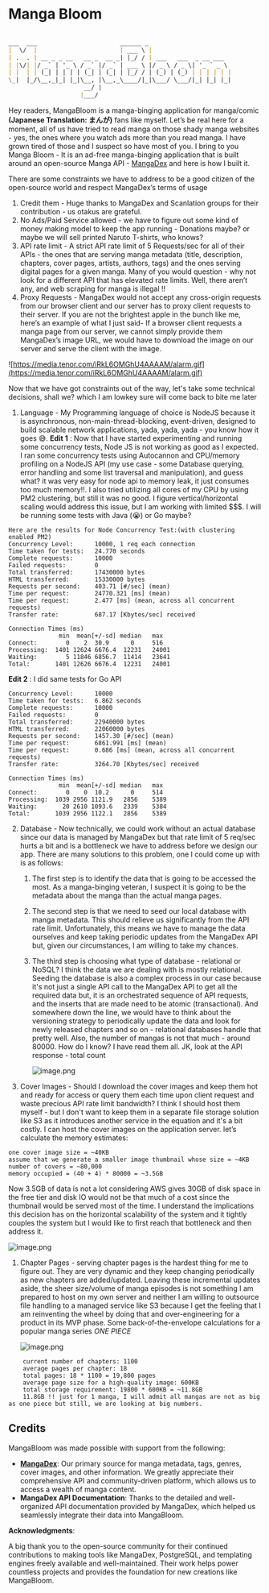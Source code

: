 # Manga Bloom

```markdown

___  ___                       ______ _                       
|  \/  |                       | ___ \ |                      
| .  . | __ _ _ __   __ _  __ _| |_/ / | ___   ___  _ __ ___  
| |\/| |/ _` | '_ \ / _` |/ _` | ___ \ |/ _ \ / _ \| '_ ` _ \ 
| |  | | (_| | | | | (_| | (_| | |_/ / | (_) | (_) | | | | | |  
\_|  |_/\__,_|_| |_|\__, |\__,_\____/|_|\___/ \___/|_| |_| |_|
                     __/ |                                    
                    |___/                                     
```

Hey readers, MangaBloom is a manga-binging application for manga/comic **(Japanese Translation: まんが)** fans like myself.  Let’s be real here for a moment,  all of us have tried to read manga on those shady manga websites - yes, the ones where you watch ads more than you read manga. I have grown tired of those and I suspect so have most of you. I bring to you Manga Bloom - It is an ad-free manga-binging application that is built around an open-source Manga API - [MangaDex](https://api.mangadex.org/docs/) and here is how I built it.

There are some constraints we have to address to be a good citizen of the open-source world and respect MangaDex’s terms of usage

1. Credit them - Huge thanks to MangaDex and Scanlation groups for their contribution - us otakus are grateful.
2. No Ads/Paid Service allowed - we have to figure out some kind of money making model to keep the app running - Donations maybe? or maybe we will sell printed Naruto T-shirts, who knows?
3. API rate limit - A strict API rate limit of 5 Requests/sec for all of their APIs - the ones that are serving manga metadata (title, description, chapters, cover pages, artists, authors, tags) and the ones serving digital pages for a given manga. Many of you would question - why not look for a different API that has elevated rate limits. Well, there aren’t any, and web scraping for manga is illegal !!
4. Proxy Requests - MangaDex would not accept any cross-origin requests from our browser client and our server has to proxy client requests to their server. If you are not the brightest apple in the bunch like me, here’s an example of what I just said- If a browser client requests a manga page from our server, we cannot simply provide them MangaDex’s image URL, we would have to download the image on our server and serve the client with the image. 

![https://media.tenor.com/iRkL6OMGhU4AAAAM/alarm.gif](https://media.tenor.com/iRkL6OMGhU4AAAAM/alarm.gif)

Now that we have got constraints out of the way, let's take some technical decisions, shall we? which I am lowkey sure will come back to bite me later

1. Language - My Programming language of choice is NodeJS because it is asynchronous, non-main-thread-blocking, event-driven, designed to build scalable network applications, yada, yada, yada - you know how it goes 😅.
**Edit 1** : Now that I have started experimenting and running some concurrency tests, Node JS is not working as good as I expected. I ran some concurrency tests using Autocannon and CPU/memory profiling on a NodeJS API (my use case - some Database querying, error handling and some list traversal and manipulation), and guess what? it was very easy for node api to memory leak, it just consumes too much memory!!. I also tried utilizing all cores of my CPU by using PM2 clustering, but still it was no good. I figure vertical/horizontal scaling would address this issue, but I am working with limited $$$. I will be running some tests with Java (😭) or Go maybe?

```plaintext
Here are the results for Node Concurrency Test:(with clustering enabled PM2)
Concurrency Level:      10000, 1 req each connection
Time taken for tests:   24.770 seconds
Complete requests:      10000
Failed requests:        0
Total transferred:      17430000 bytes
HTML transferred:       15330000 bytes
Requests per second:    403.71 [#/sec] (mean)
Time per request:       24770.321 [ms] (mean)
Time per request:       2.477 [ms] (mean, across all concurrent requests)
Transfer rate:          687.17 [Kbytes/sec] received

Connection Times (ms)
              min  mean[+/-sd] median   max
Connect:        0    2  30.9      0     516
Processing:  1401 12624 6676.4  12231   24001
Waiting:        5 11846 6856.7  11414   23641
Total:       1401 12626 6676.4  12231   24001
```

**Edit 2** : I did same tests for Go API

```plaintext
Concurrency Level:      10000
Time taken for tests:   6.862 seconds
Complete requests:      10000
Failed requests:        0
Total transferred:      22940000 bytes
HTML transferred:       22060000 bytes
Requests per second:    1457.30 [#/sec] (mean)
Time per request:       6861.991 [ms] (mean)
Time per request:       0.686 [ms] (mean, across all concurrent requests)
Transfer rate:          3264.70 [Kbytes/sec] received

Connection Times (ms)
              min  mean[+/-sd] median   max
Connect:        0    0  10.2      0     514
Processing:  1039 2956 1121.9   2856    5389
Waiting:       20 2610 1093.6   2339    5384
Total:       1039 2956 1122.1   2856    5389
```


2. Database - Now technically, we could work without an actual database since our data is managed by MangaDex but that rate limit of 5 req/sec hurts a bit and is a bottleneck we have to address before we design our app. There are many solutions to this problem, one I could come up with is as follows:
    1. The first step is to identify the data that is going to be accessed the most. As a manga-binging veteran, I suspect it is going to be the metadata about the manga than the actual manga pages.
    2. The second step is that we need to seed our local database with manga metadata. This should relieve us significantly from the API rate limit.  Unfortunately, this means we have to manage the data ourselves and keep taking periodic updates from the MangaDex API but, given our circumstances, I am willing to take my chances.
    3. The third step is choosing what type of database - relational or NoSQL? I think the data we are dealing with is mostly relational. Seeding the database is also a complex process in our case because it's not just a single API call to the MangaDex API to get all the required data but, it is an orchestrated sequence of API requests, and the inserts that are made need to be atomic (transactional). And somewhere down the line, we would have to think about the versioning strategy to periodically update the data and look for newly released chapters and so on - relational databases handle that pretty well. Also, the number of mangas is not that much - around 80000. How do I know? I have read them all. JK, look at the API response - total count
        
        ![image.png](markdown/image.png)
        
3. Cover Images - Should I download the cover images and keep them hot and ready for access or query them each time upon client request and waste precious API rate limit bandwidth? I think I should host them myself - but I don't want to keep them in a separate file storage solution like S3 as it introduces another service in the equation and it's a bit costly. I can host the cover images on the application server. let’s calculate the memory estimates: 
```code
one cover image size = ~40KB
assume that we generate a smaller image thumbnail whose size = ~4KB
number of covers = ~80,000
memory occupied = (40 + 4) * 80000 = ~3.5GB
```
Now 3.5GB of data is not a lot considering AWS gives 30GB of disk space in the free tier and disk IO would not be that much of a cost since the thumbnail would be served most of the time. I understand the implications this decision has on the horizontal scalability of the system and it tightly couples the system but I would like to first reach that bottleneck and then address it.

![image.png](markdown/image%201.png)

1. Chapter Pages - serving chapter pages is the hardest thing for me to figure out. They are very dynamic and they keep changing periodically as new chapters are added/updated. Leaving these incremental updates aside, the sheer size/volume of manga episodes is not something I am prepared to host on my own server and neither I am willing to outsource file handling to a managed service like S3 because I get the feeling that I am reinventing the wheel by doing that and over-engineering for a product in its MVP phase. Some back-of-the-envelope calculations for a popular manga series *ONE PIECE*
    
    ![image.png](markdown/image%202.png)

```code
    current number of chapters: 1100
    average pages per chapter: 18
    total pages: 18 * 1100 = 19,800 pages
    average page size for a high-quality image: 600KB
    total storage requirement: 19800 * 600KB = ~11.8GB
    11.8GB !! just for 1 manga, I will admit all mangas are not as big as one piece but still, we are looking at big numbers.
```

## Credits

MangaBloom was made possible with support from the following:

- **[MangaDex](https://mangadex.org/)**: Our primary source for manga metadata, tags, genres, cover images, and other information. We greatly appreciate their comprehensive API and community-driven platform, which allows us to access a wealth of manga content.
- **MangaDex API Documentation**: Thanks to the detailed and well-organized API documentation provided by MangaDex, which helped us seamlessly integrate their data into MangaBloom.

**Acknowledgments**:

A big thank you to the open-source community for their continued contributions to making tools like MangaDex, PostgreSQL, and templating engines freely available and well-maintained. Their work helps power countless projects and provides the foundation for new creations like MangaBloom.
